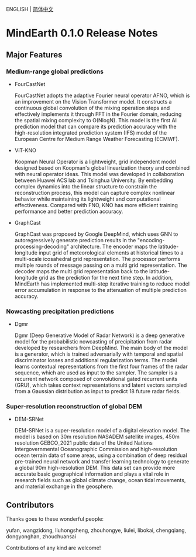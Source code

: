 ENGLISH | [简体中文](RELEASE.md)

# MindEarth 0.1.0 Release Notes

## Major Features

### Medium-range global predictions

* FourCastNet

    FourCastNet adopts the adaptive Fourier neural operator AFNO, which is an improvement on the Vision Transformer model. It constructs a continuous global convolution of the mixing operation steps and effectively implements it through FFT in the Fourier domain, reducing the spatial mixing complexity to O(NlogN). This model is the first AI prediction model that can compare its prediction accuracy with the high-resolution integrated prediction system (IFS) model of the European Centre for Medium Range Weather Forecasting (ECMWF).

* ViT-KNO

    Koopman Neural Operator is a lightweight, grid independent model designed based on Koopman's global linearization theory and combined with neural operator ideas. This model was developed in collaboration between Huawei ACS lab and Tsinghua University. By embedding complex dynamics into the linear structure to constrain the reconstruction process, this model can capture complex nonlinear behavior while maintaining its lightweight and computational effectiveness. Compared with FNO, KNO has more efficient training performance and better prediction accuracy.

* GraphCast

    GraphCast was proposed by Google DeepMind, which uses GNN to autoregressively generate prediction results in the "encoding-processing-decoding" architecture. The encoder maps the latitude-longitude input grid of meteorological elements at historical times to a multi-scale icosahedral grid representation. The processor performs multiple rounds of message passing on a multi grid representation. The decoder maps the multi grid representation back to the latitude-longitude grid as the prediction for the next time step. In addition, MindEarth has implemented multi-step iterative training to reduce model error accumulation in response to the attenuation of multiple prediction accuracy.

### Nowcasting precipitation predictions

* Dgmr

    Dgmr (Deep Generative Model of Radar Network) is a deep generative model for the probabilistic nowcasting of precipitation from radar developed by researchers from DeepMind. The main body of the model is a generator, which is trained adversarially with temporal and spatial discriminator losses and additional regularization terms. The model learns contextual representations from the first four frames of the radar sequence, which are used as input to the sampler. The sampler is a recurrent network composed of convolutional gated recurrent units (GRU), which takes context representations and latent vectors sampled from a Gaussian distribution as input to predict 18 future radar fields.

### Super-resolution reconstruction of global DEM

* DEM-SRNet

    DEM-SRNet is a super-resolution model of a digital elevation model. The model is based on 30m resolution NASADEM satellite images, 450m resolution GEBCO_2021 public data of the United Nations Intergovernmental Oceanographic Commission and high-resolution ocean terrain data of some areas, using a combination of deep residual pre-trained neural network and transfer learning technology to generate a global 90m high-resolution DEM. This data set can provide more accurate basic geographical information and plays a vital role in research fields such as global climate change, ocean tidal movements, and material exchange in the geosphere.

## Contributors

Thanks goes to these wonderful people:

yufan, wangzidong, liuhongsheng, zhouhongye, liulei, libokai, chengqiang, dongyonghan, zhouchuansai

Contributions of any kind are welcome!
